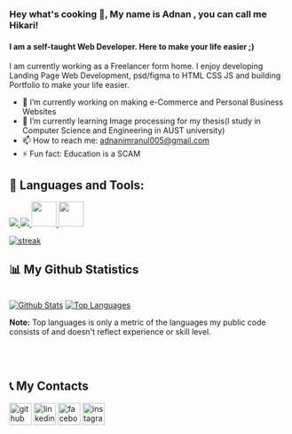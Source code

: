 ### Hey what's cooking 🥳, My name is Adnan , you can call me Hikari!
#### I am a self-taught Web Developer. Here to make your life easier ;)
I am currently working as a Freelancer form home. I enjoy developing Landing Page Web Development, psd/figma to HTML CSS JS and building Portfolio to make your life easier. 
<!--
<p><img align="right" src="https://github.com/AdnanSalazzar/AdnanSalazzar/assets/69186678/a99acc6a-5009-478c-b7b6-34678007de6b" width="390" height="320" margin-bottom="30px" /></p>
-->

- 🔭 I’m currently working on making e-Commerce and Personal Business Websites 
- 🌱 I’m currently learning Image processing for my thesis(I study in Computer Science and Engineering in AUST university) 
- 📫 How to reach me: adnanimranul005@gmail.com 
- ⚡ Fun fact: Education is a SCAM

## 🚀 Languages and Tools:

<p align="left"> 
    <a href="https://en.wikipedia.org/wiki/C%2B%2B" target="_blank"> <img src="https://img.icons8.com/color/48/000000/c-plus-plus-logo.png"/> </a>
    <a href="https://developer.mozilla.org/en-US/docs/Web/JavaScript" target="_blank"> <img src="https://img.icons8.com/color/48/000000/javascript.png"/> </a> 
    <a href="https://www.w3.org/html/" target="_blank"> <img src="https://upload.wikimedia.org/wikipedia/commons/6/61/HTML5_logo_and_wordmark.svg" height="45px" width="45px"/> </a> 
    <a href="https://www.w3schools.com/css/" target="_blank"> <img src="https://upload.wikimedia.org/wikipedia/commons/d/d5/CSS3_logo_and_wordmark.svg" height="45px" width="45px"/> </a> 
</p>

<p align="left">
    <a href="https://github-readme-streak-stats.herokuapp.com/?user=AhnafTahmid1776&theme=black-ice&hide_border=true&stroke=0000&background=060A0CD0">
        <img title="🔥 Get streak stats for your profile at git.io/streak-stats" alt=" streak" src="https://github-readme-streak-stats.herokuapp.com/?user=AdnanSalazzar&theme=black-ice&hide_border=true&stroke=0000&background=060A0CD0"/>
    </a>
</p>


## 📊 My Github Statistics

  <br/>
    <a href="https://github-readme-stats.vercel.app/api?username=AdnanSalazzar&show_icons=true&count_private=true&theme=react&hide_border=true&bg_color=0D1117"><img alt="Github Stats" src="https://github-readme-stats.vercel.app/api?username=AdnanSalazzar&show_icons=true&count_private=true&theme=react&hide_border=true&bg_color=0D1117" /></a>
  <a href="https://github-readme-stats.vercel.app/api/top-langs/?username=AdnanSalazzar&langs_count=8&count_private=true&layout=compact&theme=react&hide_border=true&bg_color=0D1117"><img alt="Top Languages" src="https://github-readme-stats.vercel.app/api/top-langs/?username=AdnanSalazzar&langs_count=8&count_private=true&layout=compact&theme=react&hide_border=true&bg_color=0D1117" /></a>
  <br/>
  
  <b>Note:</b> Top languages is only a metric of the languages my public code consists of and doesn't reflect experience or skill level.
  
<br/>
<br/>

## 📞 My Contacts
[<img src='https://cdn.jsdelivr.net/npm/simple-icons@3.0.1/icons/github.svg' alt='github' height='40'>](https://github.com/AdnanSalazzar) 
[<img src='https://cdn.jsdelivr.net/npm/simple-icons@3.0.1/icons/linkedin.svg' alt='linkedin' height='40'>](linkedin.com/in/adnan-imranul-islam-3458291a9/)  [<img src='https://cdn.jsdelivr.net/npm/simple-icons@3.0.1/icons/facebook.svg' alt='facebook' height='40'>](https://www.facebook.com/imranulislam.adnan)
[<img src='https://cdn.jsdelivr.net/npm/simple-icons@3.0.1/icons/instagram.svg' alt='instagram' height='40'>](https://www.instagram.com/adnanshadow/)  

<!--
![GitHub Activity Graph](https://activity-graph.herokuapp.com/graph?username=AdnanSalazzar)  

-->
